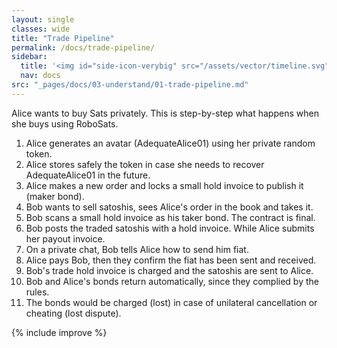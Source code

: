 ```yaml
---
layout: single
classes: wide
title: "Trade Pipeline"
permalink: /docs/trade-pipeline/
sidebar:
  title: '<img id="side-icon-verybig" src="/assets/vector/timeline.svg"/>Trade Pipeline'
  nav: docs
src: "_pages/docs/03-understand/01-trade-pipeline.md"
--- 
```


Alice wants to buy Sats privately. This is step-by-step what happens when she buys using RoboSats.


1. Alice generates an avatar (AdequateAlice01) using her private random token.
2. Alice stores safely the token in case she needs to recover AdequateAlice01 in the future.
3. Alice makes a new order and locks a small hold invoice to publish it (maker bond).
4. Bob wants to sell satoshis, sees Alice's order in the book and takes it.
5. Bob scans a small hold invoice as his taker bond. The contract is final.
6. Bob posts the traded satoshis with a hold invoice. While Alice submits her payout invoice.
7. On a private chat, Bob tells Alice how to send him fiat.
8. Alice pays Bob, then they confirm the fiat has been sent and received.
9. Bob's trade hold invoice is charged and the satoshis are sent to Alice.
10. Bob and Alice's bonds return automatically, since they complied by the rules.
11. The bonds would be charged (lost) in case of unilateral cancellation or cheating (lost dispute).

{% include improve %}